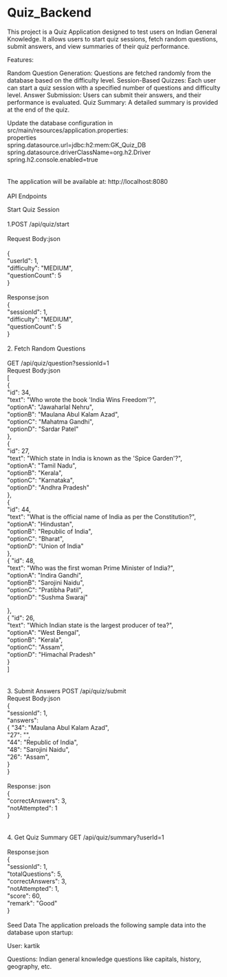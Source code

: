 # Quiz_Backend

This project is a Quiz Application designed to test users on Indian General Knowledge. It allows users to start quiz sessions, fetch random questions, submit answers, and view summaries of their quiz performance.

Features:

Random Question Generation: Questions are fetched randomly from the database based on the difficulty level.
Session-Based Quizzes: Each user can start a quiz session with a specified number of questions and difficulty level.
Answer Submission: Users can submit their answers, and their performance is evaluated.
Quiz Summary: A detailed summary is provided at the end of the quiz.

Update the database configuration in src/main/resources/application.properties:
<br>
properties<br>
spring.datasource.url=jdbc:h2:mem:GK_Quiz_DB<br>
spring.datasource.driverClassName=org.h2.Driver<br>
spring.h2.console.enabled=true<br>
<br>
<br>
The application will be available at: http://localhost:8080<br>
<br>
API Endpoints


Start Quiz Session<br>
<br>
1.POST /api/quiz/start
<br><br>
Request Body:json <br>
<br>{
<br>"userId": 1,
<br>"difficulty": "MEDIUM",
<br>"questionCount": 5
<br>}
<br>
<br>
Response:json<br>
{<br>
"sessionId": 1,<br>
"difficulty": "MEDIUM",<br>
"questionCount": 5<br>
}<br>
<br>
2. Fetch Random Questions<br>
<br>
GET /api/quiz/question?sessionId=1<br>
Request Body:json <br>
[<br>
{<br>
"id": 34,<br>
"text": "Who wrote the book 'India Wins Freedom'?",<br>
"optionA": "Jawaharlal Nehru",<br>
"optionB": "Maulana Abul Kalam Azad",<br>
"optionC": "Mahatma Gandhi",<br>
"optionD": "Sardar Patel"<br>
},<br>
{<br>
"id": 27,<br>
"text": "Which state in India is known as the 'Spice Garden'?", <br>
"optionA": "Tamil Nadu", <br>
"optionB": "Kerala", <br>
"optionC": "Karnataka",<br>
"optionD": "Andhra Pradesh"<br>
},<br>
{ <br>
"id": 44,<br>
"text": "What is the official name of India as per the Constitution?",<br>
"optionA": "Hindustan",<br>
"optionB": "Republic of India",<br>
"optionC": "Bharat",<br>
"optionD": "Union of India" <br>
},<br>
{ "id": 48,<br>
"text": "Who was the first woman Prime Minister of India?",<br>
"optionA": "Indira Gandhi",<br>
"optionB": "Sarojini Naidu",<br>
"optionC": "Pratibha Patil",<br>
"optionD": "Sushma Swaraj"<br>

}, <br>
{ "id": 26, <br>
"text": "Which Indian state is the largest producer of tea?", <br>
"optionA": "West Bengal",<br>
"optionB": "Kerala",<br>
"optionC": "Assam", <br>
"optionD": "Himachal Pradesh" <br>
}<br>
] <br>
<br><br>
3. Submit Answers POST /api/quiz/submit<br>
Request Body:json <br>
{ <br>
"sessionId": 1,<br>
"answers":<br>
{ "34": "Maulana Abul Kalam Azad", <br>
"27": "",<br>
"44": "Republic of India",<br>
"48": "Sarojini Naidu", <br>
"26": "Assam", <br>
}<br>
}<br>
<br>
Response: json<br>
{ <br>
"correctAnswers": 3, <br>
"notAttempted": 1 <br>
}<br>
<br><br>
4. Get Quiz Summary GET /api/quiz/summary?userId=1<br>
<br>
Response:json <br>
{<br>
"sessionId": 1,<br>
"totalQuestions": 5,<br>
"correctAnswers": 3,<br>
"notAttempted": 1, <br>
"score": 60, <br>
"remark": "Good"<br> 
}<br>
<br>
Seed Data The application preloads the following sample data into the database upon startup:

User: kartik 

Questions: Indian general knowledge questions like capitals, history, geography, etc.
